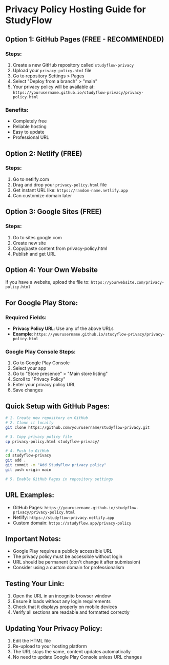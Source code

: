 # Privacy Policy Hosting Guide for StudyFlow

## Option 1: GitHub Pages (FREE - RECOMMENDED)

### Steps:
1. Create a new GitHub repository called `studyflow-privacy`
2. Upload your `privacy-policy.html` file
3. Go to repository Settings > Pages
4. Select "Deploy from a branch" > "main"
5. Your privacy policy will be available at:
   `https://yourusername.github.io/studyflow-privacy/privacy-policy.html`

### Benefits:
- Completely free
- Reliable hosting
- Easy to update
- Professional URL

## Option 2: Netlify (FREE)

### Steps:
1. Go to netlify.com
2. Drag and drop your `privacy-policy.html` file
3. Get instant URL like: `https://random-name.netlify.app`
4. Can customize domain later

## Option 3: Google Sites (FREE)

### Steps:
1. Go to sites.google.com
2. Create new site
3. Copy/paste content from privacy-policy.html
4. Publish and get URL

## Option 4: Your Own Website

If you have a website, upload the file to:
`https://yourwebsite.com/privacy-policy.html`

## For Google Play Store:

### Required Fields:
- **Privacy Policy URL**: Use any of the above URLs
- **Example**: `https://yourusername.github.io/studyflow-privacy/privacy-policy.html`

### Google Play Console Steps:
1. Go to Google Play Console
2. Select your app
3. Go to "Store presence" > "Main store listing"
4. Scroll to "Privacy Policy"
5. Enter your privacy policy URL
6. Save changes

## Quick Setup with GitHub Pages:

```bash
# 1. Create new repository on GitHub
# 2. Clone it locally
git clone https://github.com/yourusername/studyflow-privacy.git

# 3. Copy privacy policy file
cp privacy-policy.html studyflow-privacy/

# 4. Push to GitHub
cd studyflow-privacy
git add .
git commit -m "Add StudyFlow privacy policy"
git push origin main

# 5. Enable GitHub Pages in repository settings
```

## URL Examples:
- GitHub Pages: `https://yourusername.github.io/studyflow-privacy/privacy-policy.html`
- Netlify: `https://studyflow-privacy.netlify.app`
- Custom domain: `https://studyflow.app/privacy-policy`

## Important Notes:
- Google Play requires a publicly accessible URL
- The privacy policy must be accessible without login
- URL should be permanent (don't change it after submission)
- Consider using a custom domain for professionalism

## Testing Your Link:
1. Open the URL in an incognito browser window
2. Ensure it loads without any login requirements
3. Check that it displays properly on mobile devices
4. Verify all sections are readable and formatted correctly

## Updating Your Privacy Policy:
1. Edit the HTML file
2. Re-upload to your hosting platform
3. The URL stays the same, content updates automatically
4. No need to update Google Play Console unless URL changes
